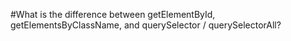 #What is the difference between getElementById, getElementsByClassName, and querySelector / querySelectorAll?
